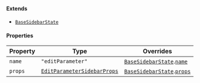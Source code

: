 #### Extends

* [`BaseSidebarState`](./api_html/BaseSidebarState.md)

#### Properties

| Property                   | Type                                                                   | Overrides                                                                                            |
| -------------------------- | ---------------------------------------------------------------------- | ---------------------------------------------------------------------------------------------------- |
| <a id="name"></a> `name`   | `"editParameter"`                                                      | [`BaseSidebarState`](./api_html/BaseSidebarState.md).[`name`](./api_html/BaseSidebarState.md#name)   |
| <a id="props"></a> `props` | [`EditParameterSidebarProps`](./api_html/EditParameterSidebarProps.md) | [`BaseSidebarState`](./api_html/BaseSidebarState.md).[`props`](./api_html/BaseSidebarState.md#props) |
